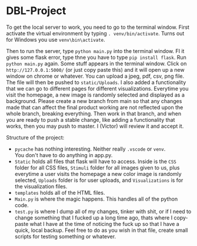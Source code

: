 # DBL-Project
 
To get the local server to work, you need to go to the terminal window. 
First activate the virtual environment by typing ```. venv/bin/activate```. Turns out for Windows you use ```venv\bin\activate```. 

Then to run the server, type ```python main.py``` into the terminal window. FI it gives some flask error, type thne you have to type ```pip install flask```. Run ```python main.py``` again. Some stuff appears in the terminal window. Click on ```http://127.0.0.1:5000/``` (or just copy paste this) and it will open up a new window on chrome or whatever. You can upload a jpeg, pdf, csv, png file. The file will then be pushed to ```static/Uploads```. I also added a functionality that we can go to different pages for different visualizations. Everytime you visit the homepage, a new image is randomly selected and displayed as a background. 
Please create a new branch from main so that any changes made that can affect the final product working are not reflected upon the whole branch, breaking everything. Then work in that branch, and when you are ready to push a stable change, like adding a functionality that works, then you may push to master. I (Victor) will review it and accept it.

Structure of the project:  
- ```pycache``` has nothing interesting.  Neither really ```.vscode``` or ```venv```.  
You don't have to do anything in app.py.  
- ```Static``` holds all files that flask will have to access. Inside is the ```CSS``` folder for all CSS files,  ```Stimuli``` folder for all images given to us, plus everytime a user visits the homepage a new color image is randomly selected, ```Uploads``` folder is for user uploads, and ```Visualizations``` is for the visualization files.  
- ```templates``` holds all of the HTML files.  
- ```Main.py``` is where the magic happens. This handles all of the python code.  
- ```test.py``` is where I dump all of my changes, tinker with shit, or if I need to change something that I fucked up a long time ago, thats where I copy-paste what I have at the time of noticing the fuck up so that I have a quick, local backup. Feel free to do as you wish in that file, create small scripts for testing something or whatever.   
